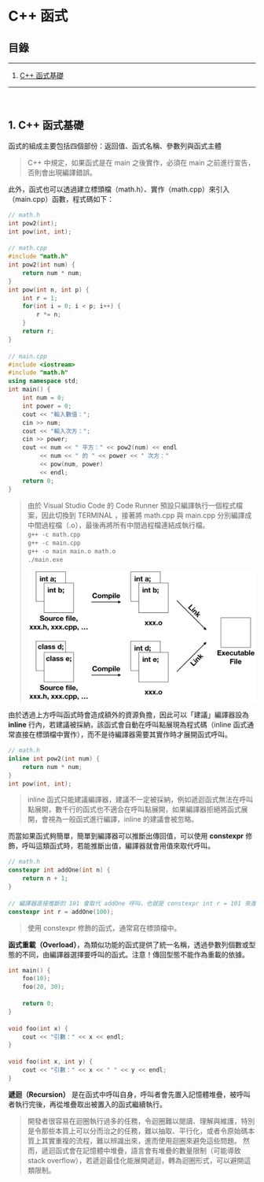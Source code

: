 # C++ 函式
## **目錄**
---
1. [C++ 函式基礎](#1-c-函式基礎)

---  
<br/>  

## **1. C++ 函式基礎**  
函式的組成主要包括四個部份：返回值、函式名稱、參數列與函式主體
> C++ 中規定，如果函式是在 main 之後實作，必須在 main 之前進行宣告，否則會出現編譯錯誤。

此外，函式也可以透過建立標頭檔（math.h）、實作（math.cpp）來引入（main.cpp）函數，程式碼如下：
```c++
// math.h
int pow2(int); 
int pow(int, int);

// math.cpp
#include "math.h"
int pow2(int num) { 
    return num * num; 
} 
int pow(int n, int p) { 
    int r = 1; 
    for(int i = 0; i < p; i++) {
        r *= n;
    }
    return r; 
}

// main.cpp
#include <iostream>
#include "math.h"
using namespace std;
int main() {
    int num = 0;
    int power = 0; 
    cout << "輸入數值："; 
    cin >> num; 
    cout << "輸入次方："; 
    cin >> power; 
    cout << num << " 平方：" << pow2(num) << endl
         << num << " 的 " << power << " 次方：" 
         << pow(num, power) 
         << endl; 
    return 0;
}
```
> 由於 Visual Studio Code 的 Code Runner 預設只編譯執行一個程式檔案，因此切換到 TERMINAL ，接著將 math.cpp 與 main.cpp 分別編譯成中間過程檔（.o），最後再將所有中間過程檔連結成執行檔。  
>    `g++ -c math.cpp`  
>    `g++ -c main.cpp`  
>    `g++ -o main main.o math.o`  
>    `./main.exe`  
> 
>![image](./cpp-compile.png)

由於透過上方呼叫函式時會造成額外的資源負擔，因此可以「建議」編譯器設為 __inline__ 行內，若建議被採納，該函式會自動在呼叫點展現為程式碼（inline 函式通常直接在標頭檔中實作），而不是待編譯器需要其實作時才展開函式呼叫。
```c++
// math.h
inline int pow2(int num) { 
    return num * num; 
}
int pow(int, int);
```
> inline 函式只能建議編譯器，建議不一定被採納，例如遞迴函式無法在呼叫點展開，數千行的函式也不適合在呼叫點展開，如果編譯器拒絕將函式展開，會視為一般函式進行編譯，inline 的建議會被忽略。

而當如果函式夠簡單，簡單到編譯器可以推斷出傳回值，可以使用 __constexpr__ 修飾，呼叫這類函式時，若能推斷出值，編譯器就會用值來取代呼叫。
```c++
// math.h
constexpr int addOne(int n) {
    return n + 1;
}

// 編譯器直接推斷的 101 會取代 addOne 呼叫，也就是 constexpr int r = 101 來進行編譯
constexpr int r = addOne(100);
```
> 使用 constexpr 修飾的函式，通常寫在標頭檔中。

__函式重載（Overload）__，為類似功能的函式提供了統一名稱，透過參數列個數或型態的不同，由編譯器選擇要呼叫的函式。注意！傳回型態不能作為重載的依據。


```c++
int main() { 
    foo(10); 
    foo(20, 30); 

    return 0; 
} 

void foo(int x) { 
    cout << "引數：" << x << endl; 
} 

void foo(int x, int y) { 
    cout << "引數：" << x << " " << y << endl; 
}
```

__遞迴（Recursion）__ 是在函式中呼叫自身，呼叫者會先置入記憶體堆疊，被呼叫者執行完後，再從堆疊取出被置入的函式繼續執行。

> 開發者很容易在迴圈執行過多的任務，令迴圈難以閱讀、理解與維護，特別是令那些本質上可以分而治之的任務，難以抽取、平行化，或者令原始碼本質上其實重複的流程，難以辨識出來，進而使用迴圈來避免這些問題。
> 然而，遞迴函式會在記憶體中堆疊，語言會有堆疊的數量限制（可能導致 stack overflow），若遞迴最佳化能展開遞迴，轉為迴圈形式，可以避開這類限制。